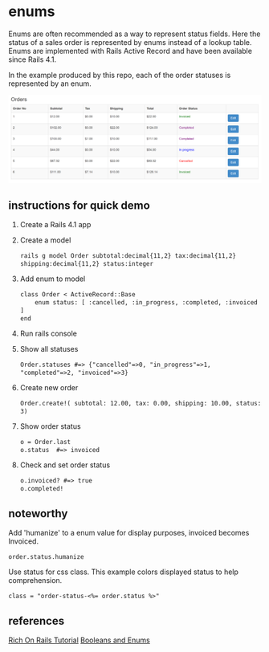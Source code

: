 # enums

Enums are often recommended as a way to represent status fields.  Here the status of a sales order is represented by enums instead of  a lookup table.    Enums are implemented with Rails Active Record and have been available since Rails 4.1.

In the example produced by this repo, each of the order statuses is represented by an enum.

![Example](https://github.com/veronicacannon/enums/blob/master/doc/example.PNG?raw=true "Example")


## instructions for quick demo
1. Create a Rails 4.1 app
2. Create a model

    ```
    rails g model Order subtotal:decimal{11,2} tax:decimal{11,2} shipping:decimal{11,2} status:integer
    ```
    
3. Add enum to model

    ```
    class Order < ActiveRecord::Base
        enum status: [ :cancelled, :in_progress, :completed, :invoiced ]
    end
    ```

4. Run rails console

5. Show all statuses

    ```
    Order.statuses #=> {"cancelled"=>0, "in_progress"=>1, "completed"=>2, "invoiced"=>3}

6. Create new order

    ```
    Order.create!( subtotal: 12.00, tax: 0.00, shipping: 10.00, status: 3)
    ```

7. Show order status

    ```
    o = Order.last
    o.status  #=> invoiced
    ```

8. Check and set order status

    ```
    o.invoiced? #=> true
    o.completed!
    ```

## noteworthy
Add 'humanize' to a enum value for display purposes, invoiced becomes Invoiced. 

    order.status.humanize

Use status for css class.  This example colors displayed status to help comprehension. 

    class = "order-status-<%= order.status %>"

## references

[Rich On Rails Tutorial](https://richonrails.com/articles/active-record-enums-in-ruby-on-rails-4-1)
[Booleans and Enums](https://robots.thoughtbot.com/booleans-and-enums)
